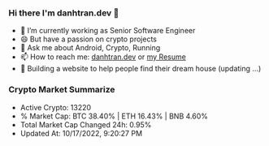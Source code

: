 ### Hi there I'm danhtran.dev 👋

- 🔭 I’m currently working as Senior Software Engineer
- 😄 But have a passion on crypto projects
- 💬 Ask me about Android, Crypto, Running 
- 📫 How to reach me: <a href="https://danhtran.dev" target="_blank">danhtran.dev</a> or <a href="Developer-Resume.pdf" target="_blank">my Resume</a>
- 🌱 Building a website to help people find their dream house (updating ...)

### Crypto Market Summarize
- Active Crypto: 13220
- % Market Cap: BTC 38.40% | ETH 16.43% | BNB 4.60%
- Total Market Cap Changed 24h: 0.95%
- Updated At: 10/17/2022, 9:20:27 PM
